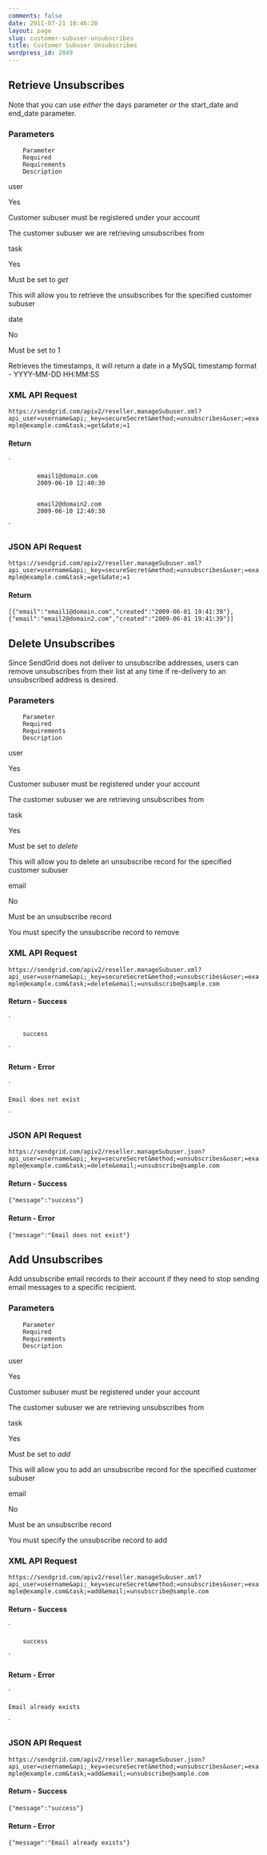 ```yaml
---
comments: false
date: 2011-07-21 10:46:20
layout: page
slug: customer-subuser-unsubscribes
title: Customer Subuser Unsubscribes
wordpress_id: 2049
---
```





## Retrieve Unsubscribes





Note that you can use _either_ the days parameter _or_ the start_date and end_date parameter.





### Parameters






	


		Parameter
		Required
		Requirements
		Description
	
	


		
user

		
Yes

		
Customer subuser must be registered under
		your account

		
The customer subuser we are retrieving
		unsubscribes from

	
	


		
task

		
Yes

		
Must be set to _get_

		
This will allow you to retrieve the
		unsubscribes for the specified customer subuser

	
	


		
date

		
No

		
Must be set to 1

		
Retrieves the timestamps, it will return a
		date in a MySQL timestamp format - YYYY-MM-DD HH:MM:SS

	




### XML API Request



`https://sendgrid.com/apiv2/reseller.manageSubuser.xml?api_user=username&api;_key=secureSecret&method;=unsubscribes&user;=example@example.com&task;=get&date;=1`



#### Return


`
	
		
			email1@domain.com
			2009-06-10 12:40:30
		
		
			email2@domain2.com
			2009-06-10 12:40:30
		
	
`



### JSON API Request



`https://sendgrid.com/apiv2/reseller.manageSubuser.xml?api_user=username&api;_key=secureSecret&method;=unsubscribes&user;=example@example.com&task;=get&date;=1`



#### Return


`[{"email":"email1@domain.com","created":"2009-06-01 19:41:39"},{"email":"email2@domain2.com","created":"2009-06-01 19:41:39"}]  `





## Delete Unsubscribes





Since SendGrid does not deliver to unsubscribe addresses, users can remove unsubscribes from their list at any time if re-delivery to an unsubscribed address is desired.





### Parameters






	


		Parameter
		Required
		Requirements
		Description
	
	


		
user

		
Yes

		
Customer subuser must be registered under
		your account

		
The customer subuser we are retrieving
		unsubscribes from

	
	


		
task

		
Yes

		
Must be set to _delete_

		
This will allow you to delete an unsubscribe
		record for the specified customer subuser

	
	


		
email

		
No

		
Must be an unsubscribe record

		
You must specify the unsubscribe record to
		remove

	




### XML API Request



`https://sendgrid.com/apiv2/reseller.manageSubuser.xml?api_user=username&api;_key=secureSecret&method;=unsubscribes&user;=example@example.com&task;=delete&email;=unsubscribe@sample.com`



#### Return - Success



`
	
		success
	
`



#### Return - Error



`

	Email does not exist

`



### JSON API Request



`https://sendgrid.com/apiv2/reseller.manageSubuser.json?api_user=username&api;_key=secureSecret&method;=unsubscribes&user;=example@example.com&task;=delete&email;=unsubscribe@sample.com`



#### Return - Success


`{"message":"success"}`


#### Return - Error


`{"message":"Email does not exist"}`




## Add Unsubscribes





Add unsubscribe email records to their account if they need to stop sending email messages to a specific recipient.





### Parameters






	


		Parameter
		Required
		Requirements
		Description
	
	


		
user

		
Yes

		
Customer subuser must be registered under
		your account

		
The customer subuser we are retrieving
		unsubscribes from

	
	


		
task

		
Yes

		
Must be set to _add_

		
This will allow you to add an unsubscribe
		record for the specified customer subuser

	
	


		
email

		
No

		
Must be an unsubscribe record

		
You must specify the unsubscribe record to
		add

	




### XML API Request



`https://sendgrid.com/apiv2/reseller.manageSubuser.xml?api_user=username&api;_key=secureSecret&method;=unsubscribes&user;=example@example.com&task;=add&email;=unsubscribe@sample.com`



#### Return - Success



`
	
		success
	
`



#### Return - Error



`

	Email already exists

`



### JSON API Request



`https://sendgrid.com/apiv2/reseller.manageSubuser.json?api_user=username&api;_key=secureSecret&method;=unsubscribes&user;=example@example.com&task;=add&email;=unsubscribe@sample.com`



#### Return - Success


`{"message":"success"}`


#### Return - Error


`{"message":"Email already exists"}`

